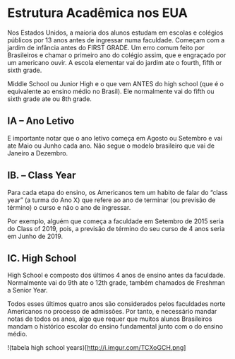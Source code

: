 # Estrutura Acadêmica nos EUA
 
Nos Estados Unidos, a maioria dos alunos estudam em escolas e colégios públicos por 13 anos antes de ingressar numa faculdade.  Começam com a jardim de infância antes do FIRST GRADE.  Um erro comum feito por Brasileiros e chamar o primeiro ano do colégio assim, que e engraçado por um americano ouvir.  A escola elementar vai do jardim ate o fourth, fifth or sixth grade. 
 
 
Middle School ou Junior High e o que vem ANTES do high school (que é o equivalente ao ensino médio no Brasil). Ele normalmente vai do fifth ou sixth grade ate ou 8th grade.
 
## IA – Ano Letivo

E importante notar que o ano letivo começa em Agosto ou Setembro e vai ate Maio ou Junho cada ano. Não segue o modelo brasileiro que vai de Janeiro a Dezembro.
 
## IB. – Class Year

Para cada etapa do ensino, os Americanos tem um habito de falar do “class year” (a turma do Ano X) que refere ao ano de terminar (ou previsão de término) o curso e não o ano de ingressar.
 
Por exemplo, alguém que começa a faculdade em Setembro de 2015 seria do Class of 2019, pois, a previsão de término do seu curso de 4 anos seria em Junho de 2019.
 
## IC. High School
 
High School e composto dos últimos 4 anos de ensino antes da faculdade. Normalmente vai do 9th ate o 12th grade, também chamados de Freshman a Senior Year.
 
Todos esses últimos quatro anos são considerados pelos faculdades norte Americanos no processo de admissões. Por tanto, e necessário mandar notas de todos os anos, algo que requer que muitos alunos Brasileiros mandam o histórico escolar do ensino fundamental junto com o do ensino médio.

!(tabela high school years)[http://i.imgur.com/TCXoGCH.png]
